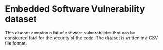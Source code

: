 # Embedded Software Vulnerability dataset

This dataset contains a list of software vulnerabilities that can be considered fatal for the security of the code. The dataset is written in a CSV file format.
